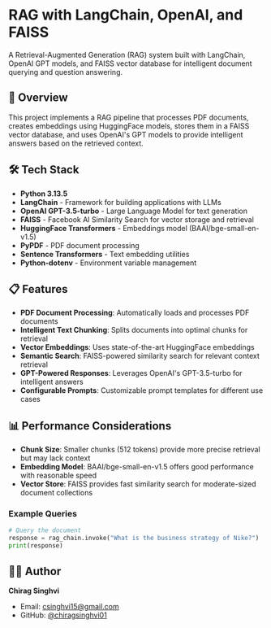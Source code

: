 # RAG with LangChain, OpenAI, and FAISS

A Retrieval-Augmented Generation (RAG) system built with LangChain, OpenAI GPT models, and FAISS vector database for intelligent document querying and question answering.

## 🚀 Overview

This project implements a RAG pipeline that processes PDF documents, creates embeddings using HuggingFace models, stores them in a FAISS vector database, and uses OpenAI's GPT models to provide intelligent answers based on the retrieved context.

## 🛠️ Tech Stack

- **Python 3.13.5**
- **LangChain** - Framework for building applications with LLMs
- **OpenAI GPT-3.5-turbo** - Large Language Model for text generation
- **FAISS** - Facebook AI Similarity Search for vector storage and retrieval
- **HuggingFace Transformers** - Embeddings model (BAAI/bge-small-en-v1.5)
- **PyPDF** - PDF document processing
- **Sentence Transformers** - Text embedding utilities
- **Python-dotenv** - Environment variable management

## 📋 Features

- **PDF Document Processing**: Automatically loads and processes PDF documents
- **Intelligent Text Chunking**: Splits documents into optimal chunks for retrieval
- **Vector Embeddings**: Uses state-of-the-art HuggingFace embeddings
- **Semantic Search**: FAISS-powered similarity search for relevant context retrieval
- **GPT-Powered Responses**: Leverages OpenAI's GPT-3.5-turbo for intelligent answers
- **Configurable Prompts**: Customizable prompt templates for different use cases

## 📊 Performance Considerations

- **Chunk Size**: Smaller chunks (512 tokens) provide more precise retrieval but may lack context
- **Embedding Model**: BAAI/bge-small-en-v1.5 offers good performance with reasonable speed
- **Vector Store**: FAISS provides fast similarity search for moderate-sized document collections

### Example Queries

```python
# Query the document
response = rag_chain.invoke("What is the business strategy of Nike?")
print(response)
```

## 👨‍💻 Author

**Chirag Singhvi**
- Email: csinghvi15@gmail.com
- GitHub: [@chiragsinghvi01](https://github.com/chiragsinghvi01)
